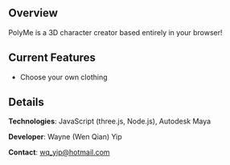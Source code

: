 ## Overview
PolyMe is a 3D character creator based entirely in your browser!

## Current Features

- Choose your own clothing

## Details
**Technologies**: JavaScript (three.js, Node.js), Autodesk Maya 

**Developer**: Wayne (Wen Qian) Yip

**Contact**: wq_yip@hotmail.com
